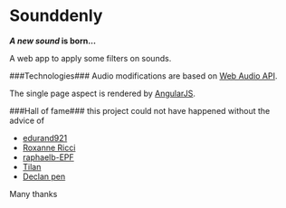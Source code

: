 Sounddenly
=============

**_A new sound_ is born...**

A web app to apply some filters on sounds.


###Technologies###
Audio modifications are based on [Web Audio API](http://webaudio.github.io/web-audio-api/).

The single page aspect is rendered by [AngularJS](https://angularjs.org).


###Hall of fame###
this project could not have happened without the advice of
- [edurand921](https://github.com/edurand921)
- [Roxanne Ricci](https://github.com/rricci)
- [raphaelb-EPF](https://github.com/raphaelb-EPF)
- [Tilan](https://github.com/Tilan)
- [Declan pen](http://codepen.io/AfroDev/pen/MYOrvP)

Many thanks
